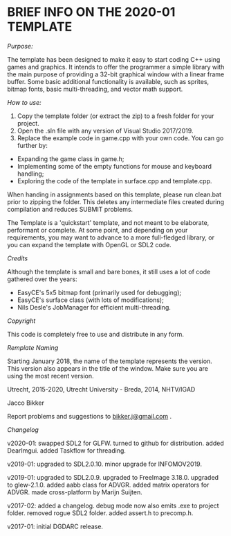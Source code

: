 # BRIEF INFO ON THE 2020-01 TEMPLATE

*Purpose:*

The template has been designed to make it easy to start coding C++
using games and graphics. It intends to offer the programmer a
simple library with the main purpose of providing a 32-bit graphical
window with a linear frame buffer. Some basic additional functionality
is available, such as sprites, bitmap fonts, basic multi-threading,
and vector math support.

*How to use:*

1. Copy the template folder (or extract the zip) to a fresh folder for
   your project. 
2. Open the .sln file with any version of Visual Studio 2017/2019.
3. Replace the example code in game.cpp with your own code.
You can go further by:
- Expanding the game class in game.h;
- Implementing some of the empty functions for mouse and keyboard
  handling;
- Exploring the code of the template in surface.cpp and template.cpp.

When handing in assignments based on this template, please run
clean.bat prior to zipping the folder. This deletes any intermediate
files created during compilation and reduces SUBMIT problems.

The Template is a 'quickstart' template, and not meant to be elaborate,
performant or complete. 
At some point, and depending on your requirements, you may want to
advance to a more full-fledged library, or you can expand the template
with OpenGL or SDL2 code.

*Credits*

Although the template is small and bare bones, it still uses a lot of
code gathered over the years:
- EasyCE's 5x5 bitmap font (primarily used for debugging);
- EasyCE's surface class (with lots of modifications);
- Nils Desle's JobManager for efficient multi-threading.

*Copyright*

This code is completely free to use and distribute in any form.

*Remplate Naming*

Starting January 2018, the name of the template represents the version.
This version also appears in the title of the window. Make sure you
are using the most recent version.

Utrecht, 2015-2020, Utrecht University - Breda, 2014, NHTV/IGAD

Jacco Bikker

Report problems and suggestions to bikker.j@gmail.com .

*Changelog*

v2020-01:
swapped SDL2 for GLFW.
turned to github for distribution.
added DearImgui.
added Taskflow for threading.

v2019-01:
upgraded to SDL2.0.10.
minor upgrade for INFOMOV2019.

v2019-01:
upgraded to SDL2.0.9.
upgraded to FreeImage 3.18.0.
upgraded to glew-2.1.0.
added aabb class for ADVGR.
added matrix operators for ADVGR.
made cross-platform by Marijn Suijten.

v2017-02:
added a changelog.
debug mode now also emits .exe to project folder.
removed rogue SDL2 folder.
added assert.h to precomp.h.

v2017-01: 
initial DGDARC release.
